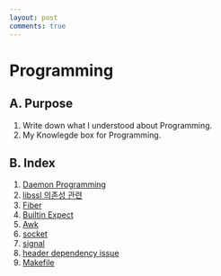 ```yaml
---
layout: post
comments: true
---
```


# Programming

## A. Purpose

1. Write down what I understood about Programming.
2. My Knowlegde box for Programming.

## B. Index

1. [Daemon Programming](daemonize.md)
2. [libssl 의존성 관련](libssl.md)
3. [Fiber](fiber.md)
4. [Builtin Expect](builtin_expect.md)
5. [Awk](awk.md)
6. [socket](socket.md)
7. [signal](signal.md)
8. [header dependency issue](header_dependency_issue.md)
9. [Makefile](makefile.md)
